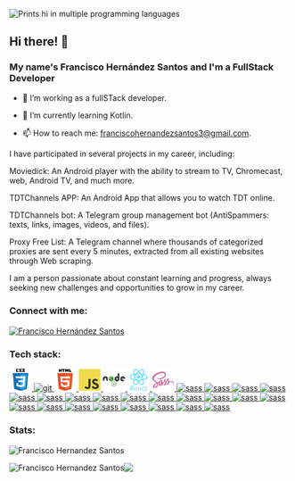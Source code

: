 
![Prints hi in multiple programming languages](https://raw.githubusercontent.com/just-dev-creator/just-dev-creator/master/hi.gif)

## Hi there! 👋
### My name's Francisco Hernández Santos and I'm a FullStack Developer 




- 🔭 I’m working as a fullSTack developer.

- 🌱 I’m currently learning Kotlin.

- 📫 How to reach me: franciscohernandezsantos3@gmail.com.

I have participated in several projects in my career, including:

Moviedick: An Android player with the ability to stream to TV, Chromecast, web, Android TV, and much more.

TDTChannels APP: An Android App that allows you to watch TDT online.

TDTChannels bot: A Telegram group management bot (AntiSpammers: texts, links, images, videos, and files).

Proxy Free List: A Telegram channel where thousands of categorized proxies are sent every 5 minutes, extracted from all existing websites through Web scraping.

I am a person passionate about constant learning and progress, always seeking new challenges and opportunities to grow in my career.
<h3 align="left">Connect with me:</h3>
<p align="left">

<a href="https://linkedin.com/in/pacoDevelop" target="_blank" rel="noreferrer"><img align="center" src="https://raw.githubusercontent.com/rahuldkjain/github-profile-readme-generator/master/src/images/icons/Social/linked-in-alt.svg" alt="Francisco Hernández Santos" height="30" width="40" /></a>
</p>

<h3 align="left">Tech stack:</h3>
<p align="left">
  <a href="https://www.w3schools.com/css/" target="_blank" rel="noreferrer">
    <img src="https://raw.githubusercontent.com/devicons/devicon/master/icons/css3/css3-original-wordmark.svg" alt="css3" width="40" height="40"/>
  </a>
  <a href="https://git-scm.com/" target="_blank" rel="noreferrer">
    <img src="https://www.vectorlogo.zone/logos/git-scm/git-scm-icon.svg" alt="git" width="40" height="40"/>
  </a>
  <a href="https://www.w3.org/html/" target="_blank" rel="noreferrer">
    <img src="https://raw.githubusercontent.com/devicons/devicon/master/icons/html5/html5-original-wordmark.svg" alt="html5" width="40" height="40"/>
  </a>
  <a href="https://developer.mozilla.org/en-US/docs/Web/JavaScript" target="_blank" rel="noreferrer">
    <img src="https://raw.githubusercontent.com/devicons/devicon/master/icons/javascript/javascript-original.svg" alt="javascript" width="40" height="40"/>
  </a>
  <a href="https://nodejs.org" target="_blank" rel="noreferrer">
    <img src="https://raw.githubusercontent.com/devicons/devicon/master/icons/nodejs/nodejs-original-wordmark.svg" alt="nodejs" width="40" height="40"/>
  </a>
  <a href="https://reactjs.org/" target="_blank" rel="noreferrer">
    <img src="https://raw.githubusercontent.com/devicons/devicon/master/icons/react/react-original-wordmark.svg" alt="react" width="40" height="40"/>
  </a>
  <a href="https://sass-lang.com" target="_blank" rel="noreferrer">
    <img src="https://raw.githubusercontent.com/devicons/devicon/master/icons/sass/sass-original.svg" alt="sass" width="40" height="40"/>
  </a>
 <a href="https://dotnet.microsoft.com" target="_blank" rel="noreferrer">
    <img src="https://cdn.jsdelivr.net/gh/devicons/devicon@master/icons/dotnetcore/dotnetcore-original.svg" alt="sass" width="40" height="40"/>
  </a>
<a href="https://axios-http.com" target="_blank" rel="noreferrer">
    <img src="https://cdn.jsdelivr.net/gh/devicons/devicon@master/icons/axios/axios-plain-wordmark.svg" alt="sass" width="40" height="40"/>
  </a>
<a href="https://feathersjs.com" target="_blank" rel="noreferrer">
    <img src="https://cdn.jsdelivr.net/gh/devicons/devicon@master/icons/feathersjs/feathersjs-original.svg" alt="sass" width="40" height="40"/>
  </a>
<a href="https://filezilla-project.org" target="_blank" rel="noreferrer">
    <img src="https://cdn.jsdelivr.net/gh/devicons/devicon@master/icons/filezilla/filezilla-original.svg" alt="sass" width="40" height="40"/>
  </a>
  <a href="https://www.json.org/json-es.html" target="_blank" rel="noreferrer">
    <img src="https://cdn.jsdelivr.net/gh/devicons/devicon@master/icons/json/json-original.svg" alt="sass" width="40" height="40"/>
  </a>
  <a href="https://www.mysql.com" target="_blank" rel="noreferrer">
    <img src="https://cdn.jsdelivr.net/gh/devicons/devicon@master/icons/mysql/mysql-original-wordmark.svg" alt="sass" width="40" height="40"/>
  </a>
  <a href="https://angular.io" target="_blank" rel="noreferrer">
    <img src="https://cdn.jsdelivr.net/gh/devicons/devicon@master/icons/angular/angular-plain-wordmark.svg" alt="sass" width="40" height="40"/>
  </a>
  <a href="https://www.arduino.cc" target="_blank" rel="noreferrer">
    <img src="https://cdn.jsdelivr.net/gh/devicons/devicon@master/icons/arduino/arduino-plain-wordmark.svg" alt="sass" width="40" height="40"/>
  </a>
  <a href="https://spring.io" target="_blank" rel="noreferrer">
    <img src="https://cdn.jsdelivr.net/gh/devicons/devicon@master/icons/spring/spring-original-wordmark.svg" alt="sass" width="40" height="40"/>
  </a>
  <a href="https://firebase.google.com" target="_blank" rel="noreferrer">
    <img src="https://cdn.jsdelivr.net/gh/devicons/devicon@master/icons/firebase/firebase-plain-wordmark.svg" alt="sass" width="40" height="40"/>
  </a>
  <a href="https://www.cloudflare.com" target="_blank" rel="noreferrer">
    <img src="https://cdn.jsdelivr.net/gh/devicons/devicon@master/icons/cloudflare/cloudflare-original-wordmark.svg" alt="sass" width="40" height="40"/>
  </a>
  <a href="https://azure.microsoft.com" target="_blank" rel="noreferrer">
    <img src="https://cdn.jsdelivr.net/gh/devicons/devicon@master/icons/azuredevops/azuredevops-original.svg" alt="sass" width="40" height="40"/>
  </a>
  <a href="https://cloud.google.com" target="_blank" rel="noreferrer">
    <img src="https://cdn.jsdelivr.net/gh/devicons/devicon@master/icons/googlecloud/googlecloud-original-wordmark.svg" alt="sass" width="40" height="40"/>
  </a>
  <a href="https://www.xml.com" target="_blank" rel="noreferrer">
    <img src="https://cdn.jsdelivr.net/gh/devicons/devicon@master/icons/xml/xml-original.svg" alt="sass" width="40" height="40"/>
  </a>
  <a href="https://developer.android.com" target="_blank" rel="noreferrer">
    <img src="https://cdn.jsdelivr.net/gh/devicons/devicon@master/icons/android/android-plain-wordmark.svg" alt="sass" width="40" height="40"/>
  </a>
  <a href="https://developer.android.com/jetpack/compose" target="_blank" rel="noreferrer">
    <img src="https://cdn.jsdelivr.net/gh/devicons/devicon@master/icons/jetpackcompose/jetpackcompose-original-wordmark.svg" alt="sass" width="40" height="40"/>
  </a>
  <a href="https://angularjs.org" target="_blank" rel="noreferrer">
    <img src="https://cdn.jsdelivr.net/gh/devicons/devicon@master/icons/angularjs/angularjs-original-wordmark.svg" alt="sass" width="40" height="40"/>
  </a>
    <a href="https://getbootstrap.com" target="_blank" rel="noreferrer">
    <img src="https://cdn.jsdelivr.net/gh/devicons/devicon@master/icons/bootstrap/bootstrap-original-wordmark.svg" alt="sass" width="40" height="40"/>
  </a> 
  <a href="https://expressjs.com" target="_blank" rel="noreferrer">
    <img src="https://cdn.jsdelivr.net/gh/devicons/devicon@master/icons/express/express-original-wordmark.svg" alt="sass" width="40" height="40"/>
    
  </a> 
  <a href="https://flutter.dev" target="_blank" rel="noreferrer">
    <img src="https://cdn.jsdelivr.net/gh/devicons/devicon@master/icons/flutter/flutter-original.svg" alt="sass" width="40" height="40"/>
  </a>  
  <a href="https://www.mongodb.com/es" target="_blank" rel="noreferrer">
    <img src="https://cdn.jsdelivr.net/gh/devicons/devicon@master/icons/mongodb/mongodb-plain-wordmark.svg" alt="sass" width="40" height="40"/>
  </a>
 <a href="https://mongoosejs.com" target="_blank" rel="noreferrer">
    <img src="https://cdn.jsdelivr.net/gh/devicons/devicon@master/icons/mongoose/mongoose-original-wordmark.svg" alt="sass" width="40" height="40"/>
  </a>
</p>



<h3 align="left">Stats:</h3>
<p><img align="center" src="https://github-readme-stats.vercel.app/api?username=pacoDevelop&show_icons=true&locale=en" alt="Francisco Hernandez Santos" /></p>

<p><img align="left" src="https://github-readme-stats.vercel.app/api/top-langs?username=pacoDevelop&show_icons=true&locale=en&layout=compact" alt="Francisco Hernandez Santos"/></p>
<p align="left"><img src="https://komarev.com/ghpvc/?username=pacoDevelop&label=Profile%20views&color=0e75b6&style=flat"/></p>
